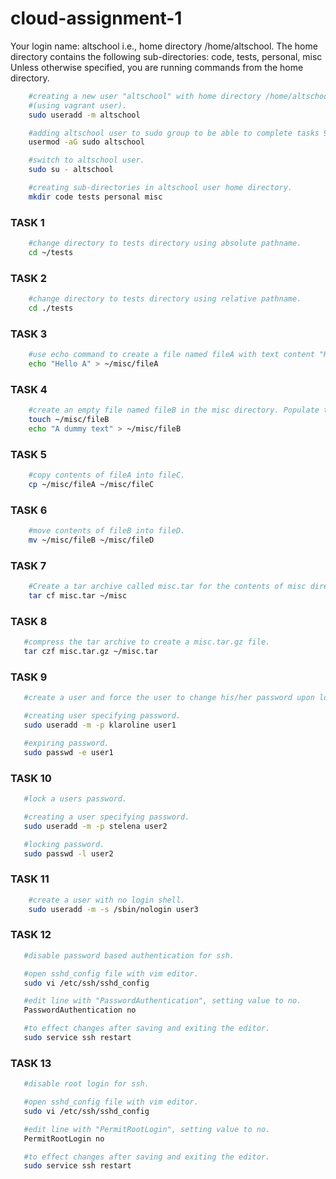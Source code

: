 # cloud-assignment-1

Your login name: altschool i.e., home directory /home/altschool. The home directory contains the following sub-directories: code, tests, personal, misc Unless otherwise specified, you are running commands from the home directory.


```bash 
    #creating a new user "altschool" with home directory /home/altschool.
    #(using vagrant user).
    sudo useradd -m altschool

    #adding altschool user to sudo group to be able to complete tasks 9 - 13.
    usermod -aG sudo altschool 

    #switch to altschool user.
    sudo su - altschool

    #creating sub-directories in altschool user home directory.
    mkdir code tests personal misc
```

### TASK 1

```bash 
    #change directory to tests directory using absolute pathname.
    cd ~/tests
```

### TASK 2

```bash 
    #change directory to tests directory using relative pathname.
    cd ./tests
```

### TASK 3

```bash
    #use echo command to create a file named fileA with text content "Hello A" in the misc directory.
    echo "Hello A" > ~/misc/fileA
```

### TASK 4

```bash
    #create an empty file named fileB in the misc directory. Populate the file with a dummy content afterwards.
    touch ~/misc/fileB
    echo "A dummy text" > ~/misc/fileB
```

### TASK 5

```bash
    #copy contents of fileA into fileC.
    cp ~/misc/fileA ~/misc/fileC
```

### TASK 6

```bash
    #move contents of fileB into fileD.
    mv ~/misc/fileB ~/misc/fileD
```

### TASK 7

```bash
    #Create a tar archive called misc.tar for the contents of misc directory.
    tar cf misc.tar ~/misc
```

### TASK 8

```bash
   #compress the tar archive to create a misc.tar.gz file.
   tar czf misc.tar.gz ~/misc.tar
```

### TASK 9

```bash
   #create a user and force the user to change his/her password upon login.

   #creating user specifying password.
   sudo useradd -m -p klaroline user1

   #expiring password.
   sudo passwd -e user1
```

### TASK 10

```bash
   #lock a users password.

   #creating a user specifying password.
   sudo useradd -m -p stelena user2

   #locking password.
   sudo passwd -l user2
```

### TASK 11

```bash
    #create a user with no login shell.
    sudo useradd -m -s /sbin/nologin user3
```

### TASK 12

```bash
   #disable password based authentication for ssh.

   #open sshd_config file with vim editor.
   sudo vi /etc/ssh/sshd_config

   #edit line with "PasswordAuthentication", setting value to no.
   PasswordAuthentication no

   #to effect changes after saving and exiting the editor.
   sudo service ssh restart
```

### TASK 13

```bash
   #disable root login for ssh.

   #open sshd_config file with vim editor.
   sudo vi /etc/ssh/sshd_config

   #edit line with "PermitRootLogin", setting value to no.
   PermitRootLogin no

   #to effect changes after saving and exiting the editor.
   sudo service ssh restart
```
